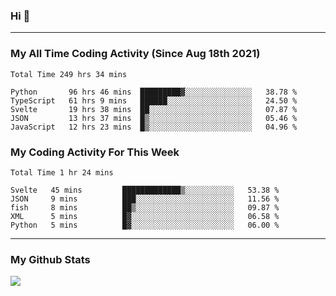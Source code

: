 ### Hi 🙂

---

### My All Time Coding Activity (Since Aug 18th 2021)
<!--START_SECTION:waka-all-->
```text
Total Time 249 hrs 34 mins

Python       96 hrs 46 mins  █████████▓░░░░░░░░░░░░░░░   38.78 % 
TypeScript   61 hrs 9 mins   ██████░░░░░░░░░░░░░░░░░░░   24.50 % 
Svelte       19 hrs 38 mins  ██░░░░░░░░░░░░░░░░░░░░░░░   07.87 % 
JSON         13 hrs 37 mins  █▒░░░░░░░░░░░░░░░░░░░░░░░   05.46 % 
JavaScript   12 hrs 23 mins  █▒░░░░░░░░░░░░░░░░░░░░░░░   04.96 % 
```
<!--END_SECTION:waka-all-->

### My Coding Activity For This Week
<!--START_SECTION:waka-week-->
```text
Total Time 1 hr 24 mins

Svelte   45 mins         █████████████▒░░░░░░░░░░░   53.38 % 
JSON     9 mins          ███░░░░░░░░░░░░░░░░░░░░░░   11.56 % 
fish     8 mins          ██▒░░░░░░░░░░░░░░░░░░░░░░   09.87 % 
XML      5 mins          █▓░░░░░░░░░░░░░░░░░░░░░░░   06.58 % 
Python   5 mins          █▓░░░░░░░░░░░░░░░░░░░░░░░   06.00 % 
```
<!--END_SECTION:waka-week-->

---

### My Github Stats
[![](https://github-readme-stats.vercel.app/api?username=eroxl&count_private=true&show_icons=true&include_all_commits=true&theme=onedark)](https://github.com/Eroxl)
